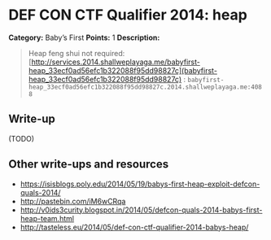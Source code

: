 # DEF CON CTF Qualifier 2014: heap

**Category:** Baby’s First
**Points:** 1
**Description:**

> Heap feng shui not required: [http://services.2014.shallweplayaga.me/babyfirst-heap_33ecf0ad56efc1b322088f95dd98827c](babyfirst-heap_33ecf0ad56efc1b322088f95dd98827c) : `babyfirst-heap_33ecf0ad56efc1b322088f95dd98827c.2014.shallweplayaga.me:4088`

## Write-up

(TODO)

## Other write-ups and resources

* <https://isisblogs.poly.edu/2014/05/19/babys-first-heap-exploit-defcon-quals-2014/>
* <http://pastebin.com/iM6wCRqa>
* <http://v0ids3curity.blogspot.in/2014/05/defcon-quals-2014-babys-first-heap-team.html>
* <http://tasteless.eu/2014/05/def-con-ctf-qualifier-2014-babys-heap/>

